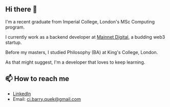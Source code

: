 ## Hi there 👋

I'm a recent graduate from Imperial College, London's MSc Computing program. 

I currently work as a backend developer at [Mainnet Digital](https://www.mainnetdigital.com/), a budding web3 startup.

Before my masters, I studied Philosophy (BA) at King's College, London.

As that might suggest, I'm a developer that loves to keep learning. 

## 📫 How to reach me
- [LinkedIn](https://www.linkedin.com/in/barry-quek/)
- Email: ci.barry.quek@gmail.com


